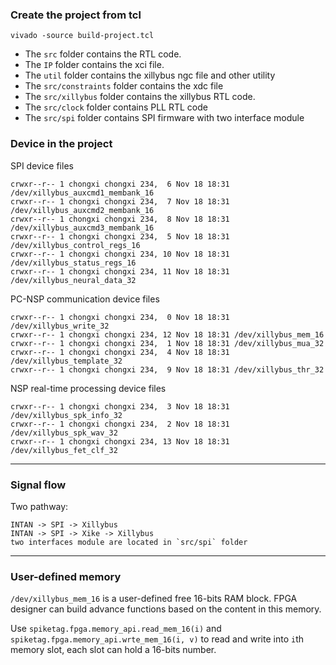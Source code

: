 ### Create the project from tcl 

```
vivado -source build-project.tcl
```

- The `src` folder contains the RTL code. 
- The `IP`  folder contains the xci file.
- The `util` folder contains the xillybus ngc file and other utility
- The `src/constraints` folder contains the xdc file
- The `src/xillybus` folder contains the xillybus RTL code.
- The `src/clock` folder contains PLL RTL code
- The `src/spi` folder contains SPI firmware with two interface module

### Device in the project
SPI device files
```
crwxr--r-- 1 chongxi chongxi 234,  6 Nov 18 18:31 /dev/xillybus_auxcmd1_membank_16
crwxr--r-- 1 chongxi chongxi 234,  7 Nov 18 18:31 /dev/xillybus_auxcmd2_membank_16
crwxr--r-- 1 chongxi chongxi 234,  8 Nov 18 18:31 /dev/xillybus_auxcmd3_membank_16
crwxr--r-- 1 chongxi chongxi 234,  5 Nov 18 18:31 /dev/xillybus_control_regs_16
crwxr--r-- 1 chongxi chongxi 234, 10 Nov 18 18:31 /dev/xillybus_status_regs_16
crwxr--r-- 1 chongxi chongxi 234, 11 Nov 18 18:31 /dev/xillybus_neural_data_32
```

PC-NSP communication device files
```
crwxr--r-- 1 chongxi chongxi 234,  0 Nov 18 18:31 /dev/xillybus_write_32
crwxr--r-- 1 chongxi chongxi 234, 12 Nov 18 18:31 /dev/xillybus_mem_16
crwxr--r-- 1 chongxi chongxi 234,  1 Nov 18 18:31 /dev/xillybus_mua_32
crwxr--r-- 1 chongxi chongxi 234,  4 Nov 18 18:31 /dev/xillybus_template_32
crwxr--r-- 1 chongxi chongxi 234,  9 Nov 18 18:31 /dev/xillybus_thr_32
```

NSP real-time processing device files
```
crwxr--r-- 1 chongxi chongxi 234,  3 Nov 18 18:31 /dev/xillybus_spk_info_32
crwxr--r-- 1 chongxi chongxi 234,  2 Nov 18 18:31 /dev/xillybus_spk_wav_32
crwxr--r-- 1 chongxi chongxi 234, 13 Nov 18 18:31 /dev/xillybus_fet_clf_32
```


-------------------

### Signal flow
Two pathway: 
```
INTAN -> SPI -> Xillybus
INTAN -> SPI -> Xike -> Xillybus
two interfaces module are located in `src/spi` folder
```

-------------------
### User-defined memory

`/dev/xillybus_mem_16` is a user-defined free 16-bits RAM block. FPGA designer can build advance functions based on the content in this memory. 

Use `spiketag.fpga.memory_api.read_mem_16(i)` and `spiketag.fpga.memory_api.wrte_mem_16(i, v)` to read and write into `i`th memory slot, each slot can hold a 16-bits number. 

